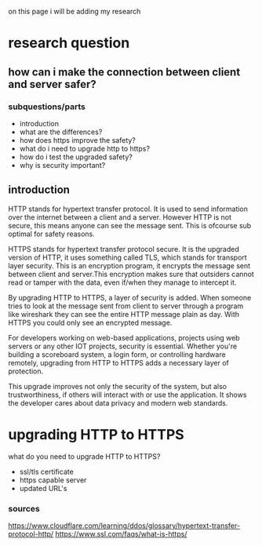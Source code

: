 on this page i will be adding my research

# research question
## how can i make the connection between client and server safer?

### subquestions/parts
- introduction
- what are the differences?
- how does https improve the safety?
- what do i need to upgrade http to https?
- how do i test the upgraded safety?
- why is security important?

## introduction
HTTP stands for hypertext transfer protocol. It is used to send information over the internet between a client and a server. However HTTP is not secure, this means anyone can see the message sent. This is ofcourse sub optimal for safety reasons. 

HTTPS stands for hypertext transfer protocol secure. It is the upgraded version of HTTP, it uses something called TLS, which stands for transport layer security. This is an encryption program, it encrypts the message sent between client and server.This encryption makes sure that outsiders cannot read or tamper with the data, even if/when they manage to intercept it.

By upgrading HTTP to HTTPS, a layer of security is added. When someone tries to look at the message sent from client to server through a program like wireshark they can see the entire HTTP message plain as day. With HTTPS you could only see an encrypted message.

For developers working on web-based applications, projects using web servers or any other IOT projects, security is essential. Whether you're building a scoreboard system, a login form, or controlling hardware remotely, upgrading from HTTP to HTTPS adds a necessary layer of protection.

This upgrade improves not only the security of the system, but also trustworthiness, if others will interact with or use the application. It shows the developer cares about data privacy and modern web standards.

# upgrading HTTP to HTTPS
what do you need to upgrade HTTP to HTTPS?
- ssl/tls certificate
- https capable server
- updated URL's

### sources
https://www.cloudflare.com/learning/ddos/glossary/hypertext-transfer-protocol-http/
https://www.ssl.com/faqs/what-is-https/
